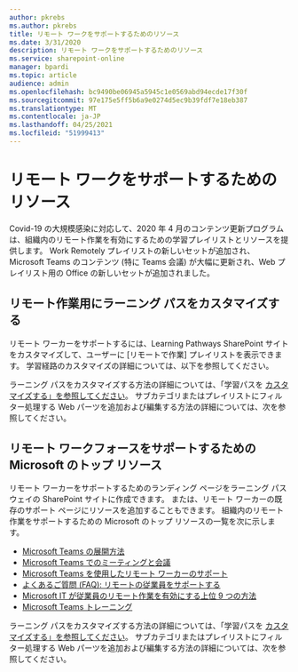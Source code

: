 ```yaml
---
author: pkrebs
ms.author: pkrebs
title: リモート ワークをサポートするためのリソース
ms.date: 3/31/2020
description: リモート ワークをサポートするためのリソース
ms.service: sharepoint-online
manager: bpardi
ms.topic: article
audience: admin
ms.openlocfilehash: bc9490be06945a5945c1e0569abd94ecde17f30f
ms.sourcegitcommit: 97e175e5ff5b6a9e0274d5ec9b39fdf7e18eb387
ms.translationtype: MT
ms.contentlocale: ja-JP
ms.lasthandoff: 04/25/2021
ms.locfileid: "51999413"
---
```

# <a name="resources-for-supporting-your-remote-workforce"></a>リモート ワークをサポートするためのリソース
Covid-19 の大規模感染に対応して、2020 年 4 月のコンテンツ更新プログラムは、組織内のリモート作業を有効にするための学習プレイリストとリソースを提供します。 Work Remotely プレイリストの新しいセットが追加され、Microsoft Teams のコンテンツ (特に Teams 会議) が大幅に更新され、Web プレイリスト用の Office の新しいセットが追加されました。 

## <a name="customize-learning-pathways-for-remote-work"></a>リモート作業用にラーニング パスをカスタマイズする
リモート ワーカーをサポートするには、Learning Pathways SharePoint サイトをカスタマイズして、ユーザーに [リモートで作業] プレイリストを表示できます。 学習経路のカスタマイズの詳細については、以下を参照してください。

ラーニング パスをカスタマイズする方法の詳細については、「学習パスを [カスタマイズする」を参照してください](custom_overview.md)。 サブカテゴリまたはプレイリストにフィルター処理する Web パーツを追加および編集する方法の詳細については、次を参照してください。 

## <a name="top-resources-from-microsoft-for-supporting-your-remote-workforce"></a>リモート ワークフォースをサポートするための Microsoft のトップ リソース
リモート ワーカーをサポートするためのランディング ページをラーニング パスウェイの SharePoint サイトに作成できます。 または、リモート ワーカーの既存のサポート ページにリソースを追加することもできます。 組織内のリモート作業をサポートするための Microsoft のトップ リソースの一覧を次に示します。 
- [Microsoft Teams の展開方法](/microsoftteams/how-to-roll-out-teams)
- [Microsoft Teams でのミーティングと会議](/microsoftteams/deploy-meetings-microsoft-teams-landing-page)
- [Microsoft Teams を使用したリモート ワーカーのサポート](/microsoftteams/support-remote-work-with-teams)
- [よくあるご質問 (FAQ): リモートの従業員をサポートする](/microsoftteams/faq-support-remote-workforce)
- [Microsoft IT が従業員のリモート作業を有効にする上位 9 つの方法](https://www.microsoft.com/microsoft-365/blog/2020/03/12/top-9-ways-microsoft-it-enabling-remote-work-employees/)
- [Microsoft Teams トレーニング](/microsoftteams/training-microsoft-teams-landing-page)


ラーニング パスをカスタマイズする方法の詳細については、「学習パスを [カスタマイズする」を参照してください](custom_overview.md)。 サブカテゴリまたはプレイリストにフィルター処理する Web パーツを追加および編集する方法の詳細については、次を参照してください。 



